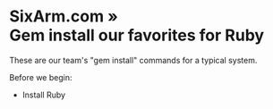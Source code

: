 # SixArm.com »<br>Gem install our favorites for Ruby

These are our team's "gem install" commands for a typical system.

Before we begin:

  * Install Ruby
